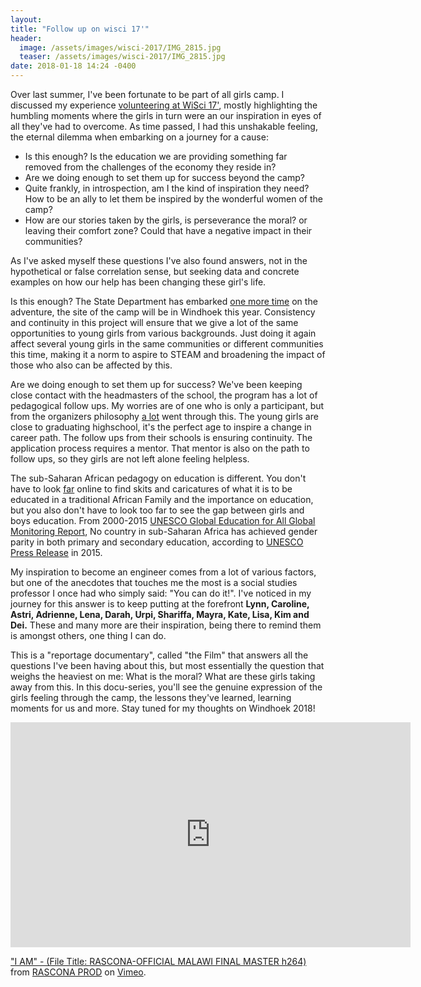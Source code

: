 ```yaml
---
layout:
title: "Follow up on wisci 17'"
header:
  image: /assets/images/wisci-2017/IMG_2815.jpg
  teaser: /assets/images/wisci-2017/IMG_2815.jpg
date: 2018-01-18 14:24 -0400
---
```


Over last summer, I've been fortunate to be part of all girls camp. I discussed my experience [volunteering at WiSci 17'](http://blog.kmassada.com/volunteering-wisci-17/), mostly highlighting the humbling moments where the girls in turn were an our inspiration in eyes of all they've had to overcome. As time passed, I had this unshakable feeling, the eternal dilemma when embarking on a journey for a cause:

- Is this enough? Is the education we are providing something far removed from the challenges of the economy they reside in? 
- Are we doing enough to set them up for success beyond the camp?
- Quite frankly, in introspection, am I the kind of inspiration they need? How to be an ally to let them be inspired by the wonderful women of the camp?
- How are our stories taken by the girls, is perseverance the moral? or leaving their comfort zone? Could that have a negative impact in their communities?

As I've asked myself these questions I've also found answers, not in the hypothetical or false correlation sense, but seeking data and concrete examples on how our help has been changing these girl's life.

Is this enough? The State Department has embarked [one more time](https://www.state.gov/r/pa/prs/ps/2018/01/277437.htm) on the adventure, the site of the camp will be in Windhoek this year. Consistency and continuity in this project will ensure that we give a lot of the same opportunities to young girls from various backgrounds. Just doing it again affect several young girls in the same communities or different communities this time, making it a norm to aspire to STEAM and broadening the impact of those who also can be affected by this.

Are we doing enough to set them up for success? We've been keeping close contact with the headmasters of the school, the program has a lot of pedagogical follow ups. My worries are of one who is only a participant, but from the organizers philosophy [a lot](https://girlup.org/our-success/#sthash.O3Q0rO5h.tUAxYBlS.dpbs) went through this. The young girls are close to graduating highschool, it's the perfect age to inspire a change in career path. The follow ups from their schools is ensuring continuity. The application process requires a mentor. That mentor is also on the path to follow ups, so they girls are not left alone feeling helpless. 

The sub-Saharan African pedagogy on education is different. You don't have to look [far](https://www.youtube.com/watch?v=qc7J8CKfzaI) online to find skits and caricatures of what it is to be educated in a traditional African Family and the importance on education, but you also don't have to look too far to see the gap between girls and boys education. From 2000-2015 [UNESCO Global Education for All Global Monitoring Report](http://unesdoc.unesco.org/images/0023/002348/234809E.pdf), No country in sub-Saharan Africa has
achieved gender parity in both primary
and secondary education, according to [UNESCO Press Release](https://en.unesco.org/gem-report/sites/gem-report/files/SSA_Press_Release_English_Gender_Report2015.pdf) in 2015.

My inspiration to become an engineer comes from a lot of various factors, but one of the anecdotes that touches me the most is a social studies professor I once had who simply said: "You can do it!". I've noticed in my journey for this answer is to keep putting at the forefront **Lynn, Caroline, Astri, Adrienne, Lena, Darah, Urpi, Shariffa, Mayra, Kate, Lisa, Kim and Dei.** These and many more are their inspiration, being there to remind them is amongst others, one thing I can do.

This is a "reportage documentary", called "the Film" that answers all the questions I've been having about this, but most essentially the question that weighs the heaviest on me: What is the moral? What are these girls taking away from this. In this docu-series, you'll see the genuine expression of the girls feeling through the camp, the lessons they've learned, learning moments for us and more. Stay tuned for my thoughts on Windhoek 2018!

<iframe src="https://player.vimeo.com/video/243140512" width="640" height="360" frameborder="0" webkitallowfullscreen mozallowfullscreen allowfullscreen></iframe>
<p><a href="https://vimeo.com/243140512">&quot;I AM&quot; -  (File Title: RASCONA-OFFICIAL MALAWI FINAL MASTER h264)</a> from <a href="https://vimeo.com/user72872448">RASCONA PROD</a> on <a href="https://vimeo.com">Vimeo</a>.</p>
